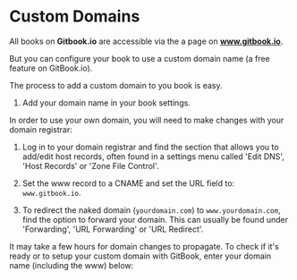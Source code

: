 # Custom Domains

All books on **Gitbook.io** are accessible via the a page on **www.gitbook.io**.

But you can configure your book to use a custom domain name (a free feature on GitBook.io).

The process to add a custom domain to you book is easy.

1. Add your domain name in your book settings.

In order to use your own domain, you will need to make changes with your domain registrar:

1. Log in to your domain registrar and find the section that allows you to add/edit host records, often found in a settings menu called 'Edit DNS', 'Host Records' or 'Zone File Control'.

2. Set the www record to a CNAME and set the URL field to: ```www.gitbook.io```.

3. To redirect the naked domain (`yourdomain.com`) to `www.yourdomain.com`, find the option to forward your domain. This can usually be found under 'Forwarding', 'URL Forwarding' or 'URL Redirect'.


It may take a few hours for domain changes to propagate. To check if it's ready or to setup your custom domain with GitBook, enter your domain name (including the www) below:
